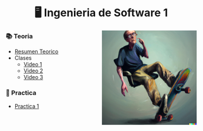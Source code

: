 <h1 align="center"> 🖥️ Ingenieria de Software 1</h1>


 <p><img width="250" align='right' src="Img/2.png"></p>

 


### 📚 Teoria

- [Resumen Teorico](/Documentos/resumenTeorico.md)
- Clases
  - [Video 1](https://www.youtube.com/watch?v=NK-VB6cw8Cs)
  - [Video 2](https://www.youtube.com/watch?v=l9eGBnooMcA)
  - [Video 3](https://www.youtube.com/watch?v=13hLavqMmxk)

### 🔨 Practica

- [Practica 1](/Documentos/Practica1.md)